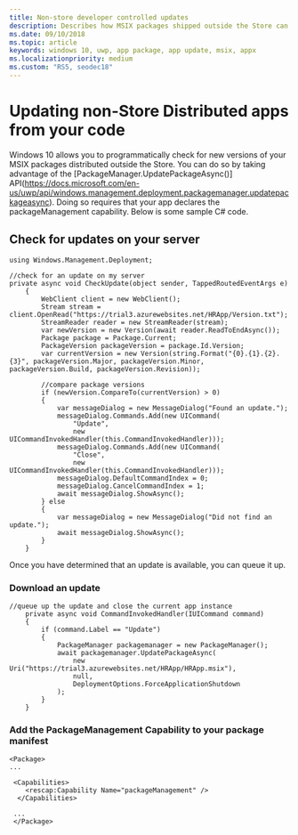```yaml
---
title: Non-store developer controlled updates 
description: Describes how MSIX packages shipped outside the Store can be updated by developers in code. 
ms.date: 09/10/2018
ms.topic: article
keywords: windows 10, uwp, app package, app update, msix, appx
ms.localizationpriority: medium
ms.custom: "RS5, seodec18"
---
```


# Updating non-Store Distributed apps from your code

Windows 10 allows you to programmatically check for new versions of your MSIX packages distributed outside the Store. You can do so by taking advantage of the [PackageManager.UpdatePackageAsync()] API(https://docs.microsoft.com/en-us/uwp/api/windows.management.deployment.packagemanager.updatepackageasync). Doing so requires that your app declares the packageManagement capability. Below is some sample C# code.

## Check for updates on your server 

```
using Windows.Management.Deployment;

//check for an update on my server
private async void CheckUpdate(object sender, TappedRoutedEventArgs e)
    {
        WebClient client = new WebClient();
        Stream stream = client.OpenRead("https://trial3.azurewebsites.net/HRApp/Version.txt");
        StreamReader reader = new StreamReader(stream);
        var newVersion = new Version(await reader.ReadToEndAsync());
        Package package = Package.Current;
        PackageVersion packageVersion = package.Id.Version;
        var currentVersion = new Version(string.Format("{0}.{1}.{2}.{3}", packageVersion.Major, packageVersion.Minor, packageVersion.Build, packageVersion.Revision));

        //compare package versions
        if (newVersion.CompareTo(currentVersion) > 0)
        {
            var messageDialog = new MessageDialog("Found an update.");
            messageDialog.Commands.Add(new UICommand(
                "Update",
                new UICommandInvokedHandler(this.CommandInvokedHandler)));
            messageDialog.Commands.Add(new UICommand(
                "Close",
                new UICommandInvokedHandler(this.CommandInvokedHandler)));
            messageDialog.DefaultCommandIndex = 0;
            messageDialog.CancelCommandIndex = 1;
            await messageDialog.ShowAsync();
        } else
        {
            var messageDialog = new MessageDialog("Did not find an update.");
            await messageDialog.ShowAsync();
        }
    }
```
Once you have determined that an update is available, you can queue it up. 


### Download an update
```
//queue up the update and close the current app instance
    private async void CommandInvokedHandler(IUICommand command)
    {
        if (command.Label == "Update")
        {
            PackageManager packagemanager = new PackageManager();
            await packagemanager.UpdatePackageAsync(
                new Uri("https://trial3.azurewebsites.net/HRApp/HRApp.msix"),
                null,
                DeploymentOptions.ForceApplicationShutdown
            );
        }
    }
```

### Add the PackageManagement Capability to your package manifest
```
<Package>
...

 <Capabilities>
    <rescap:Capability Name="packageManagement" />
  </Capabilities>
  
 ...
 </Package>
```

